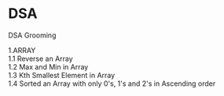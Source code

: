 # DSA
DSA Grooming

1.ARRAY  
    1.1 Reverse an Array  
    1.2 Max and Min in Array  
    1.3 Kth Smallest Element in Array  
    1.4 Sorted an Array with only 0's, 1's and 2's in Ascending order
     
    
